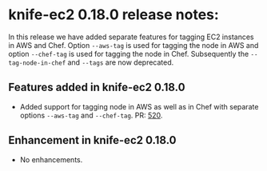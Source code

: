 <!---
This file is reset every time a new release is done. The contents of this file are for the currently unreleased version.

Example Note:

## Example Heading
Details about the thing that changed that needs to get included in the Release Notes in markdown.
-->

# knife-ec2 0.18.0 release notes:
In this release we have added separate features for tagging EC2 instances in AWS and Chef. Option `--aws-tag` is used for tagging the node in AWS and option `--chef-tag` is used for tagging the node in Chef. Subsequently the `--tag-node-in-chef` and `--tags` are now deprecated.

## Features added in knife-ec2 0.18.0
* Added support for tagging node in AWS as well as in Chef with separate options `--aws-tag` and `--chef-tag`. PR: [520](https://github.com/chef/knife-ec2/pull/520).

## Enhancement in knife-ec2 0.18.0
* No enhancements.
